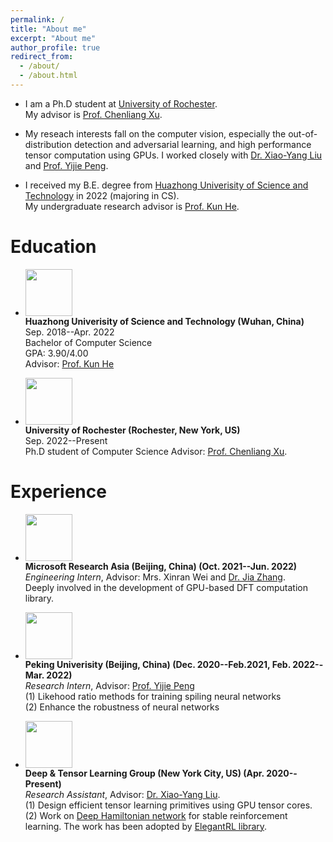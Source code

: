 ```yaml
---
permalink: /
title: "About me"
excerpt: "About me"
author_profile: true
redirect_from: 
  - /about/
  - /about.html
---
```

* I am a Ph.D student at [University of Rochester](https://www.rochester.edu/). <br>
My advisor is [Prof. Chenliang Xu](https://www.cs.rochester.edu/~cxu22/).

* My reseach interests fall on the computer vision, especially the out-of-distribution detection and adversarial learning,  and high performance tensor computation using GPUs. I worked closely with [Dr. Xiao-Yang Liu](https://scholar.google.com/citations?user=C83b8ncAAAAJ) and [Prof. Yijie Peng](https://scholar.google.com/citations?user=J9FPMToAAAAJ). 

* I received my B.E. degree from [Huazhong Univerisity of Science and Technology](http://english.hust.edu.cn/) in 2022 (majoring in CS).<br>
My undergraduate research advisor is [Prof. Kun He](https://scholar.google.com/citations?user=YTQnGJsAAAAJ).



# Education
* <img width="75" height="75" src="https://zhangaipi.github.io/images/hust.png"/> <br>
<b>Huazhong Univerisity of Science and Technology (Wuhan, China) </b> <br>
Sep. 2018--Apr. 2022<br>
Bachelor of Computer Science<br>
GPA: 3.90/4.00 <br>
Advisor: [Prof. Kun He](https://scholar.google.com/citations?user=YTQnGJsAAAAJ)<br>


* <img width="75" height="75" src="https://zhangaipi.github.io/images/ur.jpg"/> <br>
<b>University of Rochester (Rochester, New York, US)</b> <br>
Sep. 2022--Present<br>
Ph.D student of Computer Science
Advisor: [Prof. Chenliang Xu](https://www.cs.rochester.edu/~cxu22/). <br>

# Experience
* <img width="75" height="75" src="https://zhangaipi.github.io/images/msra.png"/> <br>
<b>Microsoft Research Asia (Beijing, China) (Oct. 2021--Jun. 2022) </b> <br>
<i>Engineering Intern</i>, Advisor: Mrs. Xinran Wei and [Dr. Jia Zhang](https://jialrs.github.io/home/). <br>
Deeply involved in the development of GPU-based DFT computation library.<br>

* <img width="75" height="75" src="https://zhangaipi.github.io/images/pku.jpg"/> <br>
<b>Peking Univerisity (Beijing, China) (Dec. 2020--Feb.2021, Feb. 2022--Mar. 2022)</b> <br>
<i>Research Intern</i>, Advisor: [Prof. Yijie Peng](https://scholar.google.com/citations?user=J9FPMToAAAAJ) <br>
(1) Likehood ratio methods for training spiling neural networks<br>
(2) Enhance the robustness of neural networks <br>

* <img width="75" height="75" src="https://zhangaipi.github.io/images/ai4finrl.png"/> <br>
<b>Deep & Tensor Learning Group (New York City, US) (Apr. 2020--Present) </b> <br>
<i>Research Assistant</i>, Advisor: [Dr. Xiao-Yang Liu](https://scholar.google.com/citations?user=C83b8ncAAAAJ).<br>
(1) Design efficient tensor learning primitives using GPU tensor cores.<br>
(2) Work on [Deep Hamiltonian network](https://tensorworkshop.github.io/NeurIPS2021/accepted_papers/DHN_Variational_RL_27.pdf#:~:text=Deep%20variational%20reinforcement%20learning%20by%20optimiz-%20ing%20Hamiltonian,the%20Hamiltonian%20equation%20to%20obtain%20the%20policy%20network.) for stable reinforcement learning. The work has been adopted by [ElegantRL library](https://github.com/AI4Finance-Foundation/ElegantRL).
